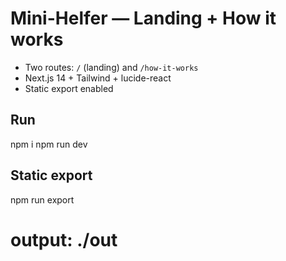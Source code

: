 # Mini-Helfer — Landing + How it works
- Two routes: `/` (landing) and `/how-it-works`
- Next.js 14 + Tailwind + lucide-react
- Static export enabled

## Run
npm i
npm run dev

## Static export
npm run export
# output: ./out
